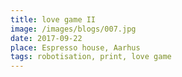 ```yaml
---
title: love game II
image: /images/blogs/007.jpg
date: 2017-09-22
place: Espresso house, Aarhus
tags: robotisation, print, love game
---
```

